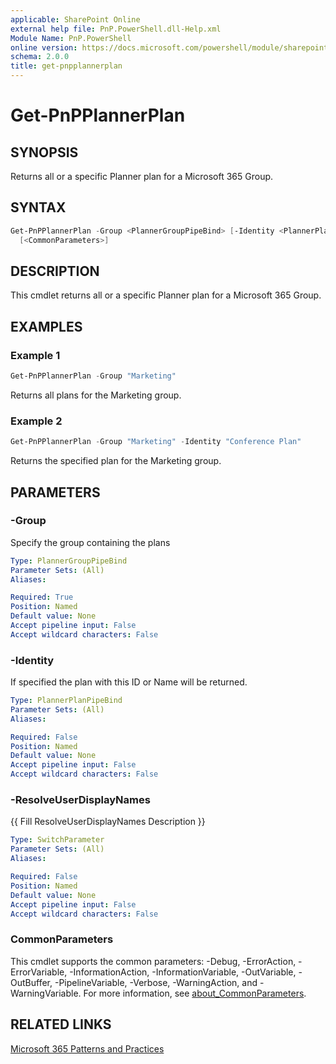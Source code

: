 ```yaml
---
applicable: SharePoint Online
external help file: PnP.PowerShell.dll-Help.xml
Module Name: PnP.PowerShell
online version: https://docs.microsoft.com/powershell/module/sharepoint-pnp/add-pnpplannerplan
schema: 2.0.0
title: get-pnpplannerplan
---
```


# Get-PnPPlannerPlan

## SYNOPSIS
Returns all or a specific Planner plan for a Microsoft 365 Group.

## SYNTAX

```powershell
Get-PnPPlannerPlan -Group <PlannerGroupPipeBind> [-Identity <PlannerPlanPipeBind>] [-ResolveUserDisplayNames]
  [<CommonParameters>]
```

## DESCRIPTION
This cmdlet returns all or a specific Planner plan for a Microsoft 365 Group.

## EXAMPLES

### Example 1
```powershell
Get-PnPPlannerPlan -Group "Marketing"
```

Returns all plans for the Marketing group.

### Example 2
```powershell
Get-PnPPlannerPlan -Group "Marketing" -Identity "Conference Plan"
```

Returns the specified plan for the Marketing group.

## PARAMETERS

### -Group
Specify the group containing the plans

```yaml
Type: PlannerGroupPipeBind
Parameter Sets: (All)
Aliases:

Required: True
Position: Named
Default value: None
Accept pipeline input: False
Accept wildcard characters: False
```

### -Identity
If specified the plan with this ID or Name will be returned.

```yaml
Type: PlannerPlanPipeBind
Parameter Sets: (All)
Aliases:

Required: False
Position: Named
Default value: None
Accept pipeline input: False
Accept wildcard characters: False
```

### -ResolveUserDisplayNames
{{ Fill ResolveUserDisplayNames Description }}

```yaml
Type: SwitchParameter
Parameter Sets: (All)
Aliases:

Required: False
Position: Named
Default value: None
Accept pipeline input: False
Accept wildcard characters: False
```

### CommonParameters
This cmdlet supports the common parameters: -Debug, -ErrorAction, -ErrorVariable, -InformationAction, -InformationVariable, -OutVariable, -OutBuffer, -PipelineVariable, -Verbose, -WarningAction, and -WarningVariable. For more information, see [about_CommonParameters](http://go.microsoft.com/fwlink/?LinkID=113216).

## RELATED LINKS

[Microsoft 365 Patterns and Practices](https://aka.ms/m365pnp)